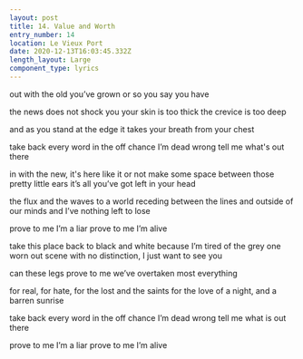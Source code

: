 ```yaml
---
layout: post
title: 14. Value and Worth
entry_number: 14
location: Le Vieux Port
date: 2020-12-13T16:03:45.332Z
length_layout: Large
component_type: lyrics
---
```

out with the old 
you’ve grown 
or so you say you have
 
the news does not shock you 
your skin is too thick 
the crevice is too deep

and as you stand at the edge 
it takes your breath from your chest 

take back every word 
in the off chance I’m dead wrong 
tell me what's out there
 
in with the new, it's here 
like it or not 
make some space between 
those pretty little ears 
it’s all you’ve got left in your head

the flux and the waves to a world receding 
between the lines and outside of our minds 
and I’ve nothing left to lose 

prove to me I’m a liar 
prove to me I’m alive 

take this place back to black and white 
because I’m tired of the grey 
one worn out scene with no distinction,
I just want to see you
 
can these legs prove to me 
we’ve overtaken most everything
 
for real, for hate, 
for the lost and the saints 
for the love of a night, 
and a barren sunrise
 
take back every word 
in the off chance I’m dead wrong 
tell me what is out there
 
prove to me I’m a liar 
prove to me I’m alive 